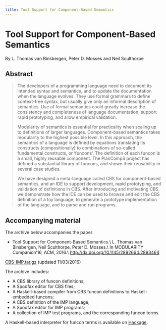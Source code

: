 ```yaml
---
title: Tool Support for Component-Based Semantics
---
```


# Tool Support for Component-Based Semantics

By L. Thomas van Binsbergen, Peter D. Mosses and Neil Sculthorpe

## Abstract

> The developers of a programming language need to document its intended syntax and semantics, and to update the documentation when the language evolves. They use formal grammars to define context-free syntax, but usually give only an informal description of semantics. Use of formal semantics could greatly increase the consistency and completeness of language documentation, support rapid prototyping, and allow empirical validation.
>
> Modularity of semantics is essential for practicality when scaling up to definitions of larger languages. Component-based semantics takes modularity to the highest possible level. In this approach, the semantics of a language is defined by equations translating its constructs (compositionally) to combinations of so-called fundamental constructs, or ‘funcons’. The definition of each funcon is a small, highly reusable component. The PlanCompS project has defined a substantial library of funcons, and shown their reusability in several case studies.
>
> We have designed a meta-language called CBS for component-based semantics, and an IDE to support development, rapid prototyping, and validation of definitions in CBS. After introducing and motivating CBS, we demonstrate how the IDE can be used to browse and edit the CBS definition of a toy language, to generate a prototype implementation of the language, and to parse and run programs.

## Accompanying material

The archive below accompanies the paper:

- Tool Support for Component-Based Semantics.\\
  L. Thomas van Binsbergen, Neil Sculthorpe, Peter D. Mosses.\\
  In MODULARITY Companion’16, ACM, 2016.\\
  http://dx.doi.org/10.1145/2892664.2893464

[CBS-IMP.tar.gz](https://plancomps.csle.cs.rhul.ac.uk/files/2016/03/CBS-IMP.tar.gz) (updated 11/03/2016)

The archive includes:

- A CBS library of funcon definitions;
- A Spoofax editor for CBS files;
- A Haskell-based compiler from CBS funcon definitions to Haskell-embedded funcons;
- A CBS definition of the IMP language;
- A Spoofax editor for IMP programs;
- A collection of IMP test programs, and the corresponding funcon terms.

A Haskell-based interpreter for funcon terms is available on [Hackage](https://hackage.haskell.org/package/funcons-tools).
